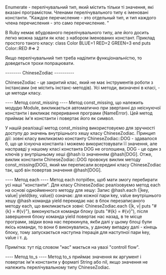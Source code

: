 Enumerate - перелічувальний тип, який містить тільки ті значення, 
які вказані програмістом. Членами перелічувального типу є іменовані константи.
"Каждое перечисление - это отдельный тип, и тип каждого члена перечисления - это само перечисление. "

В Ruby немає вбудованого перелічувального типу, але його досить легко можна задати 
як клас з набором іменованих констант. Приклад простого такого класу:
class Color
  BLUE=1
  RED=2
  GREEN=3
end
puts Color::RED  #=> 2

Якщо перелічувальний тип треба наділити функціональністю, то доведеться трохи попрацювати.

-------- ChineseZodiac ----------

ChineseZodiac - це закритий клас, який не має інструментів роботи з інстансами 
(не містить інстанс-методів). Усі методи, визначені в класі, - це методи класу.



---- Метод const_missing ----
Метод const_missing, що належить модудю Module, 
викликається автоматично при звертанні до неіснуючої константи 
і викликає переривання програми (NameError). Цей метод приймає ім'я константи 
і повертає його як символ.

У нашій реалізації метод const_missing використовуємо 
для зручності доступу до значень внутрішнього хешу класу ChineseZodiac. 
Принцип дії: зовні класу викликаємо константу ChineseZodiac::DOG - здавалося б, 
що це існуюча константа і можемо використовувати її значення, але насправді 
у нашому класі константа DOG не оголошена, DOG - це один з ключів у внутрішньому 
хеші @hash із значенням @hash[DOG]. 
Отже, виклик константи ChineseZodiac::DOG провокує виклик методу const_missing(DOG),
який ми переписали всередині класу ChineseZodiac так, щоб він повертав значення @hash[DOG].


---- Метод each ----
Метод each потрібен, щоб мати змогу перебирати усі наші "константи".
Для класу ChineseZodiac реалізовуємо метод each на основі однойменного методу для хешу:
Запис @hash.each {|key, value| yield(key, value)} означає: 
для кожної пари key, value внутрішнього хешу @hash команда yield перекидає нас 
в блок перезаписаного методу each, що викликається зовні: ChineseZodiac.each {|k, v| puts "#{k} = #{v}"}, 
виконуються команди блоку (puts "#{k} = #{v}"), після завершення блоку команда yield повертає нас назад, 
в те місце програми, звідки вона нас перекинула, якби далі у цьому блоці були якісь команди,
то вони б виконувались, у даному випадку далі - кінець блоку, тому запускається наступна ітерація
для наступної пари key, value і т. д.

Примітка: тут під словом "нас" мається на увазі "controll flow".

---- Метод to_s ----
Метод to_s приймає значення як аргумент і повертає ім'я константи у форматі String
або nil, якщо значення не належить перелічувальному типу ChineseZodiac.
